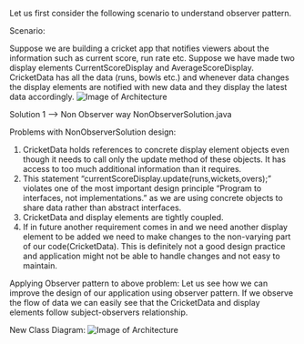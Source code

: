 Let us first consider the following scenario to understand observer pattern.

Scenario:

Suppose we are building a cricket app that notifies viewers about the information such as current score, run rate etc. Suppose we have made two display elements CurrentScoreDisplay and AverageScoreDisplay. CricketData has all the data (runs, bowls etc.) and whenever data changes the display elements are notified with new data and they display the latest data accordingly.
![Image of Architecture](https://media.geeksforgeeks.org/wp-content/uploads/ObserverPatternSet-1.png)

Solution 1 --> Non Observer way 
NonObserverSolution.java

Problems with NonObserverSolution design:

1. CricketData holds references to concrete display element objects even though it needs to call only the update method of these objects. It has access to too much additional information than it requires.
2. This statement “currentScoreDisplay.update(runs,wickets,overs);” violates one of the most important design principle “Program to interfaces, not implementations.” as we are using concrete objects to share data rather than abstract interfaces.
3. CricketData and display elements are tightly coupled.
4. If in future another requirement comes in and we need another display element to be added we need to make changes to the non-varying part of our code(CricketData). This is definitely not a good design practice and application might not be able to handle changes and not easy to maintain.

Applying Observer pattern to above problem:
Let us see how we can improve the design of our application using observer pattern. If we observe the flow of data we can easily see that the CricketData and display elements follow subject-observers relationship.

New Class Diagram:
![Image of Architecture](https://media.geeksforgeeks.org/wp-content/uploads/ObserverPatternSet-2.png) 

